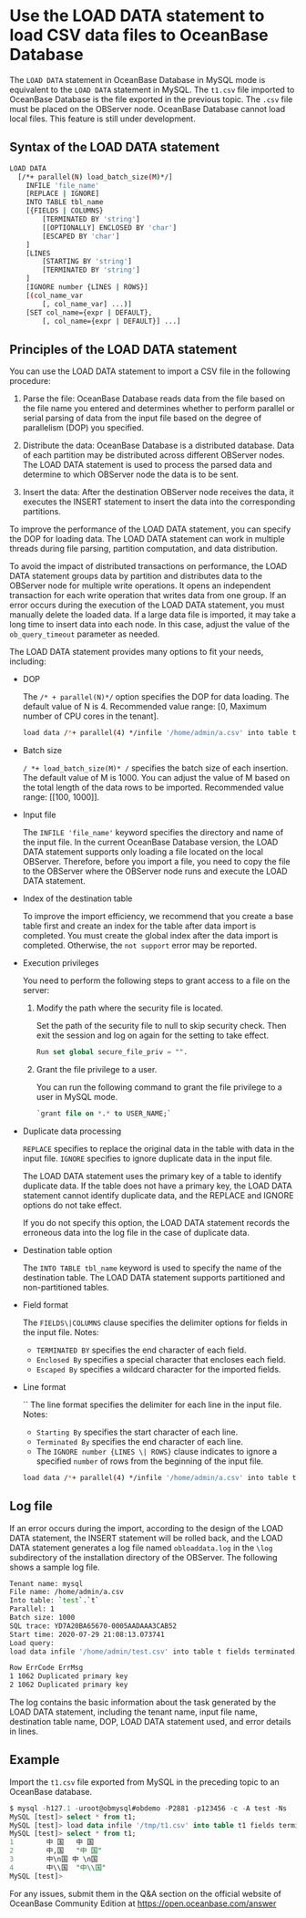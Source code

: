 # Use the LOAD DATA statement to load CSV data files to OceanBase Database

The `LOAD DATA` statement in OceanBase Database in MySQL mode is equivalent to the `LOAD DATA` statement in MySQL. The `t1.csv` file imported to OceanBase Database is the file exported in the previous topic. The `.csv` file must be placed on the OBServer node. OceanBase Database cannot load local files. This feature is still under development.

## Syntax of the LOAD DATA statement

```bash
LOAD DATA
  [/*+ parallel(N) load_batch_size(M)*/]
    INFILE 'file_name'
    [REPLACE | IGNORE]
    INTO TABLE tbl_name
    [{FIELDS | COLUMNS}
        [TERMINATED BY 'string']
        [[OPTIONALLY] ENCLOSED BY 'char']
        [ESCAPED BY 'char']
    ]
    [LINES
        [STARTING BY 'string']
        [TERMINATED BY 'string']
    ]
    [IGNORE number {LINES | ROWS}]
    [(col_name_var
        [, col_name_var] ...)]
    [SET col_name={expr | DEFAULT},
        [, col_name={expr | DEFAULT}] ...]
```

## Principles of the LOAD DATA statement

You can use the LOAD DATA statement to import a CSV file in the following procedure:

1. Parse the file: OceanBase Database reads data from the file based on the file name you entered and determines whether to perform parallel or serial parsing of data from the input file based on the degree of parallelism (DOP) you specified.

2. Distribute the data: OceanBase Database is a distributed database. Data of each partition may be distributed across different OBServer nodes. The LOAD DATA statement is used to process the parsed data and determine to which OBServer node the data is to be sent.

3. Insert the data: After the destination OBServer node receives the data, it executes the INSERT statement to insert the data into the corresponding partitions.

To improve the performance of the LOAD DATA statement, you can specify the DOP for loading data. The LOAD DATA statement can work in multiple threads during file parsing, partition computation, and data distribution.

To avoid the impact of distributed transactions on performance, the LOAD DATA statement groups data by partition and distributes data to the OBServer node for multiple write operations. It opens an independent transaction for each write operation that writes data from one group. If an error occurs during the execution of the LOAD DATA statement, you must manually delete the loaded data. If a large data file is imported, it may take a long time to insert data into each node. In this case, adjust the value of the `ob_query_timeout` parameter as needed.

The LOAD DATA statement provides many options to fit your needs, including:

* DOP

   The `/* + parallel(N)*/` option specifies the DOP for data loading. The default value of N is 4. Recommended value range: [0, Maximum number of CPU cores in the tenant].

   ```bash
   load data /*+ parallel(4) */infile '/home/admin/a.csv' into table t
   ```

* Batch size

   `/ *+ load_batch_size(M)* /` specifies the batch size of each insertion. The default value of M is 1000. You can adjust the value of M based on the total length of the data rows to be imported. Recommended value range: [[100, 1000]].

* Input file

   The `INFILE 'file_name'` keyword specifies the directory and name of the input file. In the current OceanBase Database version, the LOAD DATA statement supports only loading a file located on the local OBServer. Therefore, before you import a file, you need to copy the file to the OBServer where the OBServer node runs and execute the LOAD DATA statement.

* Index of the destination table

   To improve the import efficiency, we recommend that you create a base table first and create an index for the table after data import is completed. You must create the global index after the data import is completed. Otherwise, the `not support` error may be reported.

* Execution privileges

   You need to perform the following steps to grant access to a file on the server:  

   1. Modify the path where the security file is located.

      Set the path of the security file to null to skip security check. Then exit the session and log on again for the setting to take effect.

      ```sql
      Run set global secure_file_priv = "".
      ```

   2. Grant the file privilege to a user.

      You can run the following command to grant the file privilege to a user in MySQL mode.

      ```sql
      `grant file on *.* to USER_NAME;`
      ```

* Duplicate data processing

   `REPLACE` specifies to replace the original data in the table with data in the input file. `IGNORE` specifies to ignore duplicate data in the input file.

   The LOAD DATA statement uses the primary key of a table to identify duplicate data. If the table does not have a primary key, the LOAD DATA statement cannot identify duplicate data, and the REPLACE and IGNORE options do not take effect.

   If you do not specify this option, the LOAD DATA statement records the erroneous data into the log file in the case of duplicate data.

* Destination table option

   The `INTO TABLE tbl_name` keyword is used to specify the name of the destination table. The LOAD DATA statement supports partitioned and non-partitioned tables.

* Field format

   The `FIELDS\|COLUMNS` clause specifies the delimiter options for fields in the input file. Notes:
   * `TERMINATED BY` specifies the end character of each field.
   * `Enclosed By` specifies a special character that encloses each field.
   * `Escaped By` specifies a wildcard character for the imported fields.

* Line format

   `` The line format specifies the delimiter for each line in the input file. Notes:
   * `Starting By` specifies the start character of each line.
   * `Terminated By` specifies the end character of each line.
   * The `IGNORE number {LINES \| ROWS}` clause indicates to ignore a specified `number` of rows from the beginning of the input file.

   ```bash
   load data /*+ parallel(4) */infile '/home/admin/a.csv' into table t fields terminated by ',' lines terminated by '\n';
   ```

## Log file

If an error occurs during the import, according to the design of the LOAD DATA statement, the INSERT statement will be rolled back, and the LOAD DATA statement generates a log file named `obloaddata.log` in the `\log` subdirectory of the installation directory of the OBServer. The following shows a sample log file.

```bash
Tenant name: mysql
File name: /home/admin/a.csv
Into table: `test`.`t`
Parallel: 1
Batch size: 1000
SQL trace: YD7A20BA65670-0005AADAAA3CAB52
Start time: 2020-07-29 21:08:13.073741
Load query:
load data infile '/home/admin/test.csv' into table t fields terminated by ',' lines terminated by '\n'

Row ErrCode ErrMsg
1 1062 Duplicated primary key
2 1062 Duplicated primary key
```

The log contains the basic information about the task generated by the LOAD DATA statement, including the tenant name, input file name, destination table name, DOP, LOAD DATA statement used, and error details in lines.  

## Example

Import the `t1.csv` file exported from MySQL in the preceding topic to an OceanBase database.

```sql
$ mysql -h127.1 -uroot@obmysql#obdemo -P2881 -p123456 -c -A test -Ns
MySQL [test]> select * from t1;
MySQL [test]> load data infile '/tmp/t1.csv' into table t1 fields terminated by ',' enclosed by '"' lines terminated by '\n' ;
MySQL [test]> select * from t1;
1        中 国   中 国
2        中,国   "中 国"
3        中\n国 中 \n国
4        中\\国  "中\\国"
MySQL [test]>
```

For any issues, submit them in the Q&A section on the official website of OceanBase Community Edition at <https://open.oceanbase.com/answer>
